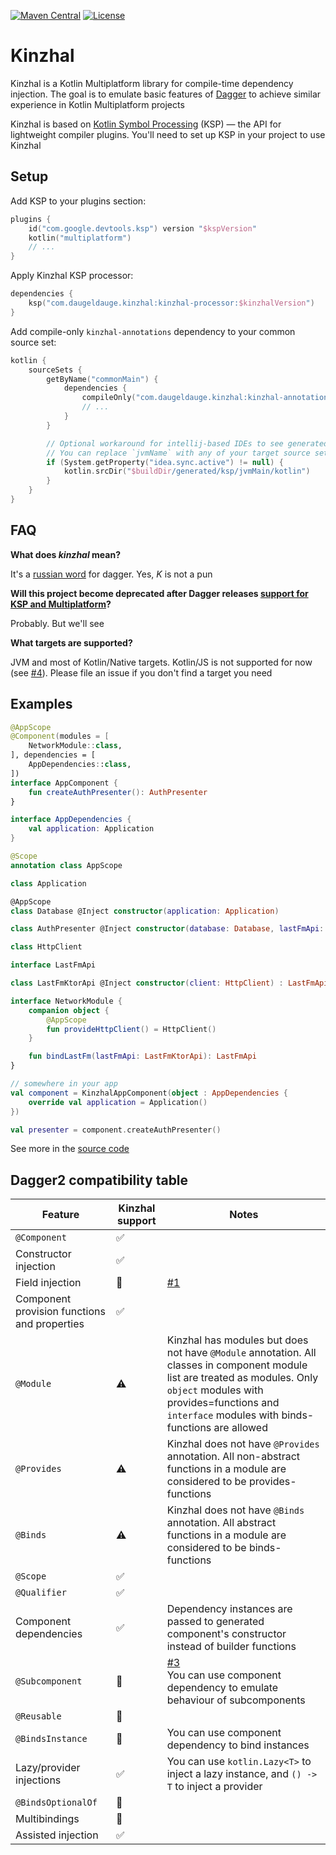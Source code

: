 [![Maven Central](https://img.shields.io/maven-central/v/com.daugeldauge.kinzhal/kinzhal-processor?color=blue)](https://search.maven.org/search?q=g:com.daugeldauge.kinzhal)
[![License](https://img.shields.io/badge/License-Apache%202.0-blue.svg)](http://www.apache.org/licenses/LICENSE-2.0)

# Kinzhal

Kinzhal is a Kotlin Multiplatform library for compile-time dependency injection. The goal is to emulate basic features of [Dagger](https://dagger.dev/) to achieve similar experience in Kotlin Multiplatform projects

Kinzhal is based on [Kotlin Symbol Processing](https://github.com/google/ksp) (KSP) — the API for lightweight compiler plugins. You'll need to set up KSP in your project to use Kinzhal

## Setup

Add KSP to your plugins section:
```kotlin
plugins {
    id("com.google.devtools.ksp") version "$kspVersion"
    kotlin("multiplatform")
    // ...
}
```

Apply Kinzhal KSP processor: 
```kotlin
dependencies {
    ksp("com.daugeldauge.kinzhal:kinzhal-processor:$kinzhalVersion")
}
```

Add compile-only `kinzhal-annotations` dependency to your common source set:
```kotlin
kotlin {    
    sourceSets {
        getByName("commonMain") {
            dependencies {
                compileOnly("com.daugeldauge.kinzhal:kinzhal-annotations:$kinzhalVersion")
                // ...
            }
        }

        // Optional workaround for intellij-based IDEs to see generated code. This probably will be fixed someday in KSP plugin.
        // You can replace `jvmName` with any of your target source sets. After the source set is built IDE will start to recognize generate code
        if (System.getProperty("idea.sync.active") != null) {
            kotlin.srcDir("$buildDir/generated/ksp/jvmMain/kotlin")
        }
    }
}
```


## FAQ

**What does *kinzhal* mean?**

It's a [russian word](https://en.wiktionary.org/wiki/кинжал) for dagger. Yes, *K* is not a pun
  
**Will this project become deprecated after Dagger releases [support for KSP and Multiplatform](https://github.com/google/dagger/issues/2349)?** 

Probably. But we'll see

**What targets are supported?**

JVM and most of Kotlin/Native targets. Kotlin/JS is not supported for now (see [#4](https://github.com/daugeldauge/kinzhal/issues/4)). Please file an issue if you don't find a target you need

## Examples

```kotlin
@AppScope
@Component(modules = [
    NetworkModule::class,
], dependencies = [
    AppDependencies::class,
])
interface AppComponent {
    fun createAuthPresenter(): AuthPresenter
}

interface AppDependencies {
    val application: Application
}

@Scope
annotation class AppScope

class Application

@AppScope
class Database @Inject constructor(application: Application)

class AuthPresenter @Inject constructor(database: Database, lastFmApi: LastFmApi)

class HttpClient

interface LastFmApi

class LastFmKtorApi @Inject constructor(client: HttpClient) : LastFmApi

interface NetworkModule {
    companion object {
        @AppScope
        fun provideHttpClient() = HttpClient()
    }

    fun bindLastFm(lastFmApi: LastFmKtorApi): LastFmApi
}

// somewhere in your app
val component = KinzhalAppComponent(object : AppDependencies {
    override val application = Application()
})

val presenter = component.createAuthPresenter()
```
See more in the [source code](https://github.com/daugeldauge/kinzhal/tree/master/sample/src/commonMain/kotlin/com/daugeldauge/kinzhal/sample/graph)
  
## Dagger2 compatibility table

| Feature    | Kinzhal support | Notes                                                                                                                                                                                                                           |
| ---------- | --------------- |---------------------------------------------------------------------------------------------------------------------------------------------------------------------------------------------------------------------------------|
| `@Component` | ✅ |                                                                                                                                                                                                                                 |
| Constructor injection | ✅ |                                                                                                                                                                                                                                 |
| Field injection | 🚫 | [#1](https://github.com/daugeldauge/kinzhal/issues/1)                                                                                                                                                                           |
| Component provision functions and properties | ✅ |                                                                                                                                                                                                                                 |
| `@Module` | ⚠️ | Kinzhal has modules but does not have `@Module` annotation. All classes in component module list are treated as modules. Only `object` modules with provides=functions and `interface` modules with binds-functions are allowed |
| `@Provides` | ⚠️ | Kinzhal does not have `@Provides` annotation. All non-abstract functions in a module are considered to be provides-functions                                                                                                    |
| `@Binds` | ⚠️ | Kinzhal does not have `@Binds` annotation. All abstract functions in a module are considered to be binds-functions                                                                                                              |
| `@Scope` | ✅ |                                                                                                                                                                                                                                 |
| `@Qualifier` | ✅ |                                                                                                                                                                                                                                 |
| Component dependencies | ✅ | Dependency instances are passed to generated component's constructor instead of builder functions                                                                                                                               |
| `@Subcomponent` | 🚫 | [#3](https://github.com/daugeldauge/kinzhal/issues/3) <br> You can use component dependency to emulate behaviour of subcomponents                                                                                               |
| `@Reusable` | 🚫 |                                                                                                                                                                                                                                 |
| `@BindsInstance` | 🚫 | You can use component dependency to bind instances                                                                                                                                                                              |
| Lazy/provider injections | ✅ | You can use `kotlin.Lazy<T>` to inject a lazy instance, and `() -> T` to inject a provider                                                                                                                                      |
| `@BindsOptionalOf` | 🚫 |
| Multibindings | 🚫 |                                                                                                                                                                                                                                 |
| Assisted injection | ✅ |                                                                                                                                                                                                                                 |
